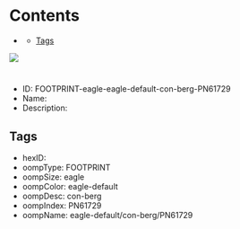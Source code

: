 



Contents
========

* [](#)
	* [Tags](#tags)
  
![][im]
# 

- ID: FOOTPRINT-eagle-eagle-default-con-berg-PN61729
- Name: 
- Description: 

## Tags

- hexID: 
- oompType: FOOTPRINT
- oompSize: eagle
- oompColor: eagle-default
- oompDesc: con-berg
- oompIndex: PN61729
- oompName: eagle-default/con-berg/PN61729



[im]: image.png
